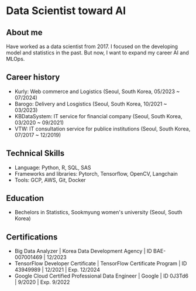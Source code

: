 # Data Scientist toward AI

## About me
Have worked as a data scientist from 2017. I focused on the developing model and statistics in the past. But now, I want to expand my career AI and MLOps.

## Career history
- Kurly: Web commerce and Logistics (Seoul, South Korea, 05/2023 ~ 07/2024)
- Barogo: Delivery and Losgistics (Seoul, South Korea, 10/2021 ~ 03/2023)
- KBDataSystem: IT service for financial company (Seoul, South Korea, 03/2020 ~ 09/2021)
- VTW: IT consultation service for publice institutions (Seoul, South Korea, 07/2017 ~ 12/2019)

## Technical Skills
- Language: Python, R, SQL, SAS
- Frameworks and libraries: Pytorch, Tensorflow, OpenCV, Langchain
- Tools: GCP, AWS, Git, Docker

## Education
- Bechelors in Statistics, Sookmyung women's university (Seoul, South Korea)

## Certifications
- Big Data Analyzer | Korea Data Development Agency | ID BAE-007001469 | 12/2023
- TensorFlow Developer Certificate | TensorFlow Certificate Program | ID 43949989 | 12/2021 | Exp. 12/2024
- Google Cloud Certified Professional Data Engineer | Google | ID 0J3Td6 | 9/2020 | Exp. 9/2022
